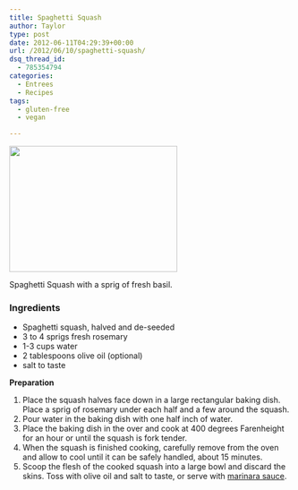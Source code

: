 ```yaml
---
title: Spaghetti Squash
author: Taylor
type: post
date: 2012-06-11T04:29:39+00:00
url: /2012/06/10/spaghetti-squash/
dsq_thread_id:
  - 785354794
categories:
  - Entrees
  - Recipes
tags:
  - gluten-free
  - vegan

---
```

<div id="attachment_984" style="width: 310px" class="wp-caption alignright">
  <a href="{{% mediaroot %}}uploads/2012/06/P6100832.jpg" rel="lightbox[937]"><img class="size-medium wp-image-984" title="Spaghetti Squash" src="{{% mediaroot %}}uploads/2012/06/P6100832-300x225.jpg" alt="" width="300" height="225" srcset="{{% mediaroot %}}uploads/2012/06/P6100832-300x225.jpg 300w, {{% mediaroot %}}uploads/2012/06/P6100832-400x300.jpg 400w, {{% mediaroot %}}uploads/2012/06/P6100832.jpg 800w" sizes="(max-width: 300px) 100vw, 300px" /></a>
  
  <p class="wp-caption-text">
    Spaghetti Squash with a sprig of fresh basil.
  </p>
</div>

### Ingredients

  * Spaghetti squash, halved and de-seeded
  * 3 to 4 sprigs fresh rosemary
  * 1-3 cups water
  * 2 tablespoons olive oil (optional)
  * salt to taste

**Preparation**

  1. Place the squash halves face down in a large rectangular baking dish. Place a sprig of rosemary under each half and a few around the squash.
  2. Pour water in the baking dish with one half inch of water.
  3. Place the baking dish in the over and cook at 400 degrees Farenheight for an hour or until the squash is fork tender.
  4. When the squash is finished cooking, carefully remove from the oven and allow to cool until it can be safely handled, about 15 minutes.
  5. Scoop the flesh of the cooked squash into a large bowl and discard the skins. Toss with olive oil and salt to taste, or serve with [marinara sauce][1].

 [1]: http://kitchen.coseppi.com/2012/06/garden-marinara/ "Garden Marinara"